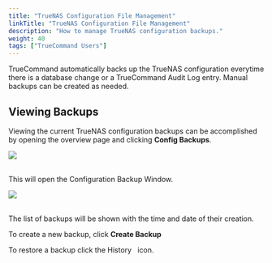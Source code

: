 ```yaml
---
title: "TrueNAS Configuration File Management"
linkTitle: "TrueNAS Configuration File Management"
description: "How to manage TrueNAS configuration backups."
weight: 40
tags: ["TrueCommand Users"]
---
```


TrueCommand automatically backs up the TrueNAS configuration everytime there is a database change or a TrueCommand Audit Log entry. 
Manual backups can be created as needed. 

## Viewing Backups

Viewing the current TrueNAS configuration backups can be accomplished by opening the overview page and clicking **Config Backups**. 

<img src="/images/tc-1.3-alert-system.png">
<br><br>

This will open the Configuration Backup Window.

<img src="/images/tn-config-management.png">
<br><br>

The list of backups will be shown with the time and date of their creation.  

To create a new backup, click **Create Backup**

To restore a backup click the History <i class="fas fa-history" aria-hidden="true" title="history"></i>&nbsp; icon.

